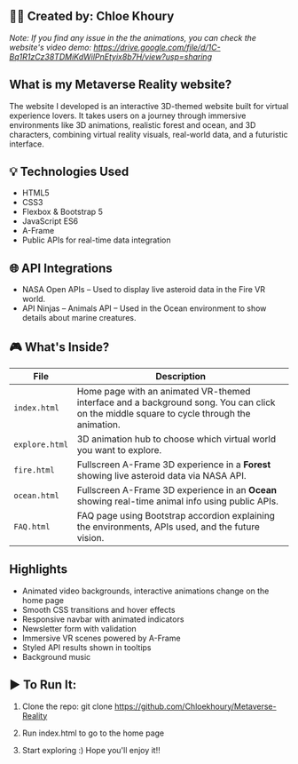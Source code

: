 👩‍💻 Created by: Chloe Khoury
---

*Note: If you find any issue in the the animations, you can check the website's video demo: https://drive.google.com/file/d/1C-Bq1R1zCz38TDMiKdWilPnEtyix8b7H/view?usp=sharing*

**What is my Metaverse Reality website?**
---
The website I developed is an interactive 3D-themed website built for virtual experience lovers. It takes users on a journey through immersive environments like 3D animations, realistic forest and ocean, and 3D characters, combining virtual reality visuals, real-world data, and a futuristic interface.


**💡 Technologies Used**
---
- HTML5
- CSS3
- Flexbox & Bootstrap 5
- JavaScript ES6
- A-Frame
- Public APIs for real-time data integration

  
**🌐 API Integrations**
---
- NASA Open APIs – Used to display live asteroid data in the Fire VR world.
- API Ninjas – Animals API – Used in the Ocean environment to show details about marine creatures.

  
**🎮 What's Inside?**
---
| File        | Description                                                                 |
|-------------|-----------------------------------------------------------------------------|
| `index.html`  | Home page with an animated VR-themed interface and a background song. You can click on the middle square to cycle through the animation. |
| `explore.html` | 3D animation hub to choose which virtual world you want to explore.   |
| `fire.html`    | Fullscreen A-Frame 3D experience in a **Forest** showing live asteroid data via NASA API. |
| `ocean.html`   | Fullscreen A-Frame 3D experience in an **Ocean** showing real-time animal info using public APIs. |
| `FAQ.html`     | FAQ page using Bootstrap accordion explaining the environments, APIs used, and the future vision. |

**Highlights**
---
- Animated video backgrounds, interactive animations change on the home page
- Smooth CSS transitions and hover effects
- Responsive navbar with animated indicators
- Newsletter form with validation
- Immersive VR scenes powered by A-Frame
- Styled API results shown in tooltips
- Background music


**▶️ To Run It:**
---
1. Clone the repo:
git clone https://github.com/Chloekhoury/Metaverse-Reality

2. Run index.html to go to the home page

3. Start exploring :) Hope you'll enjoy it!!
